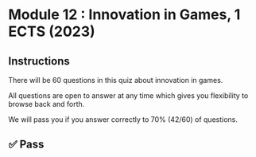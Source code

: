 # Module 12 : Innovation in Games, 1 ECTS (2023)

## Instructions

There will be 60 questions in this quiz about innovation in games.

All questions are open to answer at any time which gives you flexibility to browse back and forth.

We will pass you if you answer correctly to 70% (42/60) of questions.

## ✅ Pass
